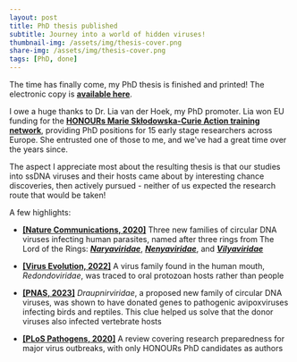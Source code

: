 ```yaml
---
layout: post
title: PhD thesis published
subtitle: Journey into a world of hidden viruses!
thumbnail-img: /assets/img/thesis-cover.png
share-img: /assets/img/thesis-cover.png
tags: [PhD, done]
---
```


The time has finally come, my PhD thesis is finished and printed! The electronic copy is [**available here**](https://hdl.handle.net/11245.1/1aceb7bf-ccb3-49ef-8ce5-31db8358545a).

I owe a huge thanks to Dr. Lia van der Hoek, my PhD promoter. Lia won EU funding for the [**HONOURs Marie Skłodowska-Curie Action training network**](https://www.honours.eu), providing PhD positions for 15 early stage researchers across Europe. She entrusted one of those to me, and we've had a great time over the years since.

The aspect I appreciate most about the resulting thesis is that our studies into ssDNA viruses and their hosts came about by interesting chance discoveries, then actively pursued - neither of us expected the research route that would be taken!

A few highlights:

- [**[Nature Communications, 2020]**](https://www.nature.com/articles/s41467-020-18474-w) Three new families of circular DNA viruses infecting human parasites, named after three rings from The Lord of the Rings: [_**Naryaviridae**_](https://ictv.global/taxonomy/taxondetails?taxnode_id=202213283), [_**Nenyaviridae**_](https://ictv.global/taxonomy/taxondetails?taxnode_id=202213294), and [_**Vilyaviridae**_](https://ictv.global/taxonomy/taxondetails?taxnode_id=202213251)

- [**[Virus Evolution, 2022]**](https://academic.oup.com/ve/article/8/2/veac087/6702273) A virus family found in the human mouth, *Redondoviridae*, was traced to oral protozoan hosts rather than people

- [**[PNAS, 2023]**](https://www.pnas.org/doi/10.1073/pnas.2303844120) *Draupnirviridae*, a proposed new family of circular DNA viruses, was shown to have donated genes to pathogenic avipoxviruses infecting birds and reptiles. This clue helped us solve that the donor viruses also infected vertebrate hosts

- [**[PLoS Pathogens, 2020]**](https://journals.plos.org/plospathogens/article?id=10.1371/journal.ppat.1008902) A review covering research preparedness for major virus outbreaks, with only HONOURs PhD candidates as authors
